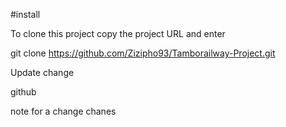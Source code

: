 #install

To clone this project copy the project URL and enter 

git clone https://github.com/Zizipho93/Tamborailway-Project.git

Update change 

github


note for a change
chanes